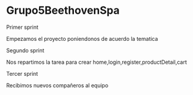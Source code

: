 # Grupo5BeethovenSpa

Primer sprint 

Empezamos el proyecto poniendonos de acuerdo la tematica



Segundo sprint 

Nos repartimos la tarea para crear home,login,register,productDetail,cart


Tercer sprint 

Recibimos nuevos compañeros al equipo

